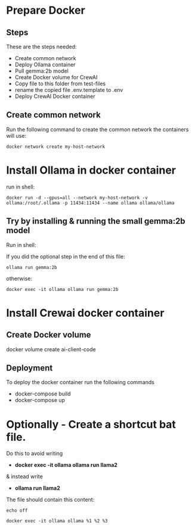 # Prepare Docker

## Steps

These are the steps needed:

* Create common network
* Deploy Ollama container
* Pull gemma:2b model
* Create Docker volume for CrewAI
* Copy file to this folder from test-files
* rename the copied file .env.template to .env
* Deploy CrewAI Docker container

## Create common network

Run the following command to create the common network the containers will use:

```docker network create my-host-network```

# Install Ollama in docker container

run in shell:

```docker run -d --gpus=all --network my-host-network -v ollama:/root/.ollama -p 11434:11434 --name ollama ollama/ollama```

## Try by installing & running the small gemma:2b model

Run in shell:

If you did the optional step in the end of this file:

```ollama run gemma:2b```

otherwise:

```docker exec -it ollama ollama run gemma:2b```


# Install Crewai docker container

## Create Docker volume
docker volume create ai-client-code

## Deployment

To deploy the docker container run the following commands
* docker-compose build
* docker-compose up

# Optionally - Create a shortcut bat file.

Do this to avoid writing 
* **docker exec -it ollama ollama run llama2** 

& instead write 

* **ollama run llama2**

The file should contain this content:

```
echo off

docker exec -it ollama ollama %1 %2 %3
```

